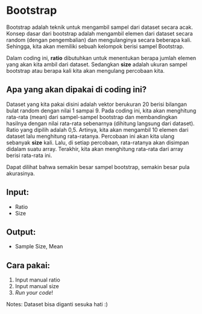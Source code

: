 # Bootstrap

Bootstrap adalah teknik untuk mengambil sampel dari dataset secara acak. Konsep dasar dari bootstrap adalah mengambil elemen dari dataset secara random (dengan pengembalian) dan mengulanginya secara beberapa kali. Sehingga, kita akan memiliki sebuah kelompok berisi sampel Bootstrap.

Dalam coding ini, __ratio__ dibutuhkan untuk menentukan berapa jumlah elemen yang akan kita ambil dari dataset. Sedangkan __size__ adalah ukuran sampel bootstrap atau berapa kali kita akan mengulang percobaan kita.

## Apa yang akan dipakai di coding ini?

Dataset yang kita pakai disini adalah vektor berukuran 20 berisi bilangan bulat random dengan nilai 1 sampai 9. Pada coding ini, kita akan menghitung rata-rata (mean) dari sampel-sampel bootstrap dan membandingkan hasilnya dengan nilai rata-rata sebenarnya (dihitung langsung dari dataset). Ratio yang dipilih adalah 0,5. Artinya, kita akan mengambil 10 elemen dari dataset lalu menghitung rata-ratanya. Percobaan ini akan kita ulang sebanyak __size__ kali. Lalu, di setiap percobaan, rata-ratanya akan disimpan didalam suatu array. Terakhir, kita akan menghitung rata-rata dari array berisi rata-rata ini.

Dapat dilihat bahwa semakin besar sampel bootstrap, semakin besar pula akurasinya.


## Input:
- Ratio
- Size

## Output:
- Sample Size, Mean

## Cara pakai:
1. Input manual ratio
2. Input manual size
3. _Run your code_!

Notes: Dataset bisa diganti sesuka hati :)